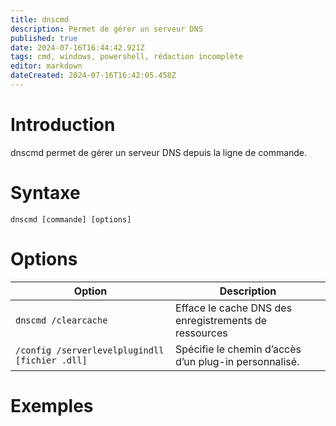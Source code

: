 ```yaml
---
title: dnscmd
description: Permet de gérer un serveur DNS
published: true
date: 2024-07-16T16:44:42.921Z
tags: cmd, windows, powershell, rédaction incomplète
editor: markdown
dateCreated: 2024-07-16T16:42:05.458Z
---
```


# Introduction

dnscmd permet de gérer un serveur DNS depuis la ligne de commande.

# Syntaxe

`dnscmd [commande] [options]`

# Options

| Option                                         | Description                                           |
| ---------------------------------------------- | ----------------------------------------------------- |
| `dnscmd /clearcache`                           | Efface le cache DNS des enregistrements de ressources |
| `/config /serverlevelplugindll [fichier .dll]` | Spécifie le chemin d’accès d’un plug-in personnalisé. |

# Exemples
